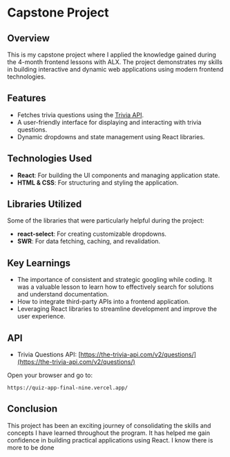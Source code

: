 # Capstone Project

## Overview
This is my capstone project where I applied the knowledge gained during the 4-month frontend lessons with ALX. The project demonstrates my skills in building interactive and dynamic web applications using modern frontend technologies.

## Features
- Fetches trivia questions using the [Trivia API](https://the-trivia-api.com/v2/questions/).
- A user-friendly interface for displaying and interacting with trivia questions.
- Dynamic dropdowns and state management using React libraries.

## Technologies Used
- **React**: For building the UI components and managing application state.
- **HTML & CSS**: For structuring and styling the application.

## Libraries Utilized
Some of the libraries that were particularly helpful during the project:
- **react-select**: For creating customizable dropdowns.
- **SWR**: For data fetching, caching, and revalidation.

## Key Learnings
- The importance of consistent and strategic googling while coding. It was a valuable lesson to learn how to effectively search for solutions and understand documentation.
- How to integrate third-party APIs into a frontend application.
- Leveraging React libraries to streamline development and improve the user experience.

## API
- Trivia Questions API: [https://the-trivia-api.com/v2/questions/](https://the-trivia-api.com/v2/questions/)

Open your browser and go to:
   ```
https://quiz-app-final-nine.vercel.app/
   ```

## Conclusion
This project has been an exciting journey of consolidating the skills and concepts I have learned throughout the program. It has helped me gain confidence in building practical applications using React. I know there is more to be done
